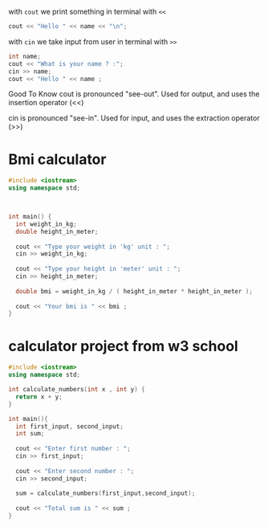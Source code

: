 with `cout` we print something in terminal with `<<`

```cpp
cout << "Hello " << name << "\n";
```


with `cin` we take input from user in terminal with `>>`

```cpp
int name;
cout << "What is your name ? :";
cin >> name;
cout << "Hello " << name ;
```


Good To Know
cout is pronounced "see-out". Used for output, and uses the insertion operator (<<)

cin is pronounced "see-in". Used for input, and uses the extraction operator (>>)


# Bmi calculator 
```cpp
#include <iostream>
using namespace std;



int main() {
  int weight_in_kg;
  double height_in_meter;
  
  cout << "Type your weight in 'kg' unit : ";
  cin >> weight_in_kg;
  
  cout << "Type your height in 'meter' unit : ";
  cin >> height_in_meter;
  
  double bmi = weight_in_kg / ( height_in_meter * height_in_meter );
  
  cout << "Your bmi is " << bmi ;
} 
```


# calculator project from w3 school
```cpp
#include <iostream>
using namespace std;

int calculate_numbers(int x , int y) {
  return x + y;
}

int main(){
  int first_input, second_input;
  int sum;
  
  cout << "Enter first number : ";
  cin >> first_input;
  
  cout << "Enter second number : ";
  cin >> second_input;
  
  sum = calculate_numbers(first_input,second_input);
  
  cout << "Total sum is " << sum ;
}
```
